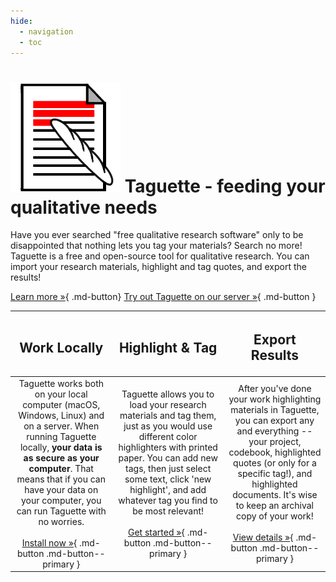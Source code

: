 ```yaml
---
hide:
  - navigation
  - toc
---
```


# ![taguette.png](img%2Ftaguette.png) Taguette - feeding your qualitative needs 

Have you ever searched "free qualitative research software" only to be disappointed that nothing lets you tag your materials? Search no more! Taguette is a free and open-source tool for qualitative research. You can import your research materials, highlight and tag quotes, and export the results!

[Learn more &raquo;](about.md){ .md-button} [Try out Taguette on our server &raquo;](https://app.taguette.org/){ .md-button }


|                                                                                                                                                                    <h2>Work Locally</h2>                                                                                                                                                                    |                                                                                                                                                                    <h2>Highlight & Tag</h2>                                                                                                                                                                    |                                                                                                                                                                  <h2>Export Results</h2>                                                                                                                                                                  |
|:-----------------------------------------------------------------------------------------------------------------------------------------------------------------------------------------------------------------------------------------------------------------------------------------------------------------------------------------------------------:|:--------------------------------------------------------------------------------------------------------------------------------------------------------------------------------------------------------------------------------------------------------------------------------------------------------------------------------------------------------------:|:---------------------------------------------------------------------------------------------------------------------------------------------------------------------------------------------------------------------------------------------------------------------------------------------------------------------------------------------------------:|
| Taguette works both on your local computer (macOS, Windows, Linux) and on a server. When running Taguette locally, <strong>your data is as secure as your computer</strong>. That means that if you can have your data on your computer, you can run Taguette with no worries.<br/><br/>[Install now &raquo;](install.md){ .md-button .md-button--primary } |      Taguette allows you to load your research materials and tag them, just as you would use different color highlighters with printed paper. You can add new tags, then just select some text, click 'new highlight', and add whatever tag you find to be most relevant!<br/><br/>[Get started &raquo;](help-guide.md){ .md-button .md-button--primary }      | After you've done your work highlighting materials in Taguette, you can export any and everything -- your project, codebook,  highlighted quotes (or only for a specific tag!), and highlighted documents. It's wise to keep an archival copy of your work!<br/></br>[View details &raquo;](help-guide/#export-options){ .md-button .md-button--primary } |
